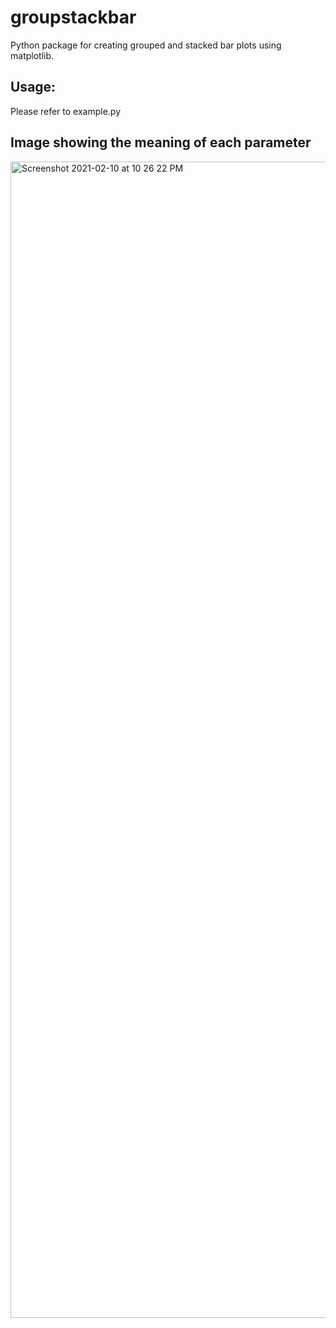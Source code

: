 # groupstackbar
Python package for creating grouped and stacked bar plots using matplotlib.

## Usage:
Please refer to example.py

## Image showing the meaning of each parameter
<img width="1850" alt="Screenshot 2021-02-10 at 10 26 22 PM" src="https://user-images.githubusercontent.com/9101260/107526035-64109c80-6bf2-11eb-86e4-500ecfe80160.png">

